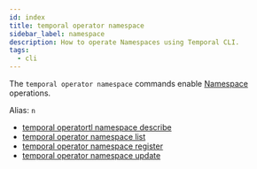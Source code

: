 ```yaml
---
id: index
title: temporal operator namespace
sidebar_label: namespace
description: How to operate Namespaces using Temporal CLI.
tags:
  - cli
---
```


The `temporal operator namespace` commands enable [Namespace](/namespaces) operations.

Alias: `n`

- [temporal operatortl namespace describe](/temporal-cli/operator/namespace#describe)
- [temporal operator namespace list](/temporal-cli/operator/namespace#list)
- [temporal operator namespace register](/temporal-cli/operator/namespace#register)
- [temporal operator namespace update](/temporal-cli/operator/namespace#update)
